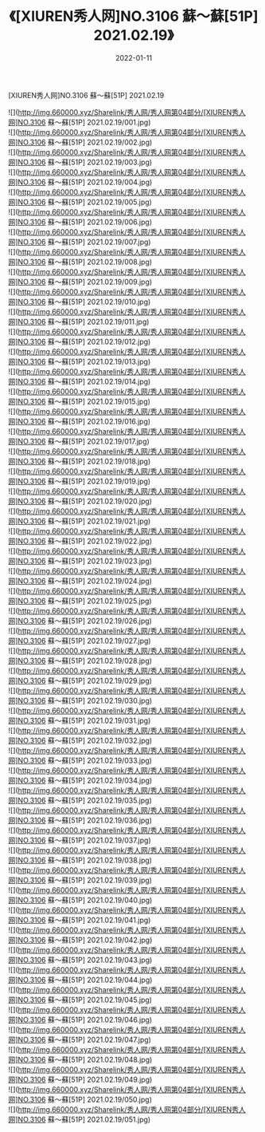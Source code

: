 ﻿---
layout: post
title:  《[XIUREN秀人网]NO.3106 蘇～蘇[51P] 2021.02.19》
date:   2022-01-11
img: http://img.660000.xyz/Sharelink/秀人网/秀人网第04部分/[XIUREN秀人网]NO.3106 蘇～蘇[51P] 2021.02.19/000.jpg
categories: [美女, 清纯, 唯美]
---

[XIUREN秀人网]NO.3106 蘇～蘇[51P] 2021.02.19

 ![](http://img.660000.xyz/Sharelink/秀人网/秀人网第04部分/[XIUREN秀人网]NO.3106 蘇～蘇[51P] 2021.02.19/001.jpg) <br>![](http://img.660000.xyz/Sharelink/秀人网/秀人网第04部分/[XIUREN秀人网]NO.3106 蘇～蘇[51P] 2021.02.19/002.jpg) <br>![](http://img.660000.xyz/Sharelink/秀人网/秀人网第04部分/[XIUREN秀人网]NO.3106 蘇～蘇[51P] 2021.02.19/003.jpg) <br>![](http://img.660000.xyz/Sharelink/秀人网/秀人网第04部分/[XIUREN秀人网]NO.3106 蘇～蘇[51P] 2021.02.19/004.jpg) <br>![](http://img.660000.xyz/Sharelink/秀人网/秀人网第04部分/[XIUREN秀人网]NO.3106 蘇～蘇[51P] 2021.02.19/005.jpg) <br>![](http://img.660000.xyz/Sharelink/秀人网/秀人网第04部分/[XIUREN秀人网]NO.3106 蘇～蘇[51P] 2021.02.19/006.jpg) <br>![](http://img.660000.xyz/Sharelink/秀人网/秀人网第04部分/[XIUREN秀人网]NO.3106 蘇～蘇[51P] 2021.02.19/007.jpg) <br>![](http://img.660000.xyz/Sharelink/秀人网/秀人网第04部分/[XIUREN秀人网]NO.3106 蘇～蘇[51P] 2021.02.19/008.jpg) <br>![](http://img.660000.xyz/Sharelink/秀人网/秀人网第04部分/[XIUREN秀人网]NO.3106 蘇～蘇[51P] 2021.02.19/009.jpg) <br>![](http://img.660000.xyz/Sharelink/秀人网/秀人网第04部分/[XIUREN秀人网]NO.3106 蘇～蘇[51P] 2021.02.19/010.jpg) <br>![](http://img.660000.xyz/Sharelink/秀人网/秀人网第04部分/[XIUREN秀人网]NO.3106 蘇～蘇[51P] 2021.02.19/011.jpg) <br>![](http://img.660000.xyz/Sharelink/秀人网/秀人网第04部分/[XIUREN秀人网]NO.3106 蘇～蘇[51P] 2021.02.19/012.jpg) <br>![](http://img.660000.xyz/Sharelink/秀人网/秀人网第04部分/[XIUREN秀人网]NO.3106 蘇～蘇[51P] 2021.02.19/013.jpg) <br>![](http://img.660000.xyz/Sharelink/秀人网/秀人网第04部分/[XIUREN秀人网]NO.3106 蘇～蘇[51P] 2021.02.19/014.jpg) <br>![](http://img.660000.xyz/Sharelink/秀人网/秀人网第04部分/[XIUREN秀人网]NO.3106 蘇～蘇[51P] 2021.02.19/015.jpg) <br>![](http://img.660000.xyz/Sharelink/秀人网/秀人网第04部分/[XIUREN秀人网]NO.3106 蘇～蘇[51P] 2021.02.19/016.jpg) <br>![](http://img.660000.xyz/Sharelink/秀人网/秀人网第04部分/[XIUREN秀人网]NO.3106 蘇～蘇[51P] 2021.02.19/017.jpg) <br>![](http://img.660000.xyz/Sharelink/秀人网/秀人网第04部分/[XIUREN秀人网]NO.3106 蘇～蘇[51P] 2021.02.19/018.jpg) <br>![](http://img.660000.xyz/Sharelink/秀人网/秀人网第04部分/[XIUREN秀人网]NO.3106 蘇～蘇[51P] 2021.02.19/019.jpg) <br>![](http://img.660000.xyz/Sharelink/秀人网/秀人网第04部分/[XIUREN秀人网]NO.3106 蘇～蘇[51P] 2021.02.19/020.jpg) <br>![](http://img.660000.xyz/Sharelink/秀人网/秀人网第04部分/[XIUREN秀人网]NO.3106 蘇～蘇[51P] 2021.02.19/021.jpg) <br>![](http://img.660000.xyz/Sharelink/秀人网/秀人网第04部分/[XIUREN秀人网]NO.3106 蘇～蘇[51P] 2021.02.19/022.jpg) <br>![](http://img.660000.xyz/Sharelink/秀人网/秀人网第04部分/[XIUREN秀人网]NO.3106 蘇～蘇[51P] 2021.02.19/023.jpg) <br>![](http://img.660000.xyz/Sharelink/秀人网/秀人网第04部分/[XIUREN秀人网]NO.3106 蘇～蘇[51P] 2021.02.19/024.jpg) <br>![](http://img.660000.xyz/Sharelink/秀人网/秀人网第04部分/[XIUREN秀人网]NO.3106 蘇～蘇[51P] 2021.02.19/025.jpg) <br>![](http://img.660000.xyz/Sharelink/秀人网/秀人网第04部分/[XIUREN秀人网]NO.3106 蘇～蘇[51P] 2021.02.19/026.jpg) <br>![](http://img.660000.xyz/Sharelink/秀人网/秀人网第04部分/[XIUREN秀人网]NO.3106 蘇～蘇[51P] 2021.02.19/027.jpg) <br>![](http://img.660000.xyz/Sharelink/秀人网/秀人网第04部分/[XIUREN秀人网]NO.3106 蘇～蘇[51P] 2021.02.19/028.jpg) <br>![](http://img.660000.xyz/Sharelink/秀人网/秀人网第04部分/[XIUREN秀人网]NO.3106 蘇～蘇[51P] 2021.02.19/029.jpg) <br>![](http://img.660000.xyz/Sharelink/秀人网/秀人网第04部分/[XIUREN秀人网]NO.3106 蘇～蘇[51P] 2021.02.19/030.jpg) <br>![](http://img.660000.xyz/Sharelink/秀人网/秀人网第04部分/[XIUREN秀人网]NO.3106 蘇～蘇[51P] 2021.02.19/031.jpg) <br>![](http://img.660000.xyz/Sharelink/秀人网/秀人网第04部分/[XIUREN秀人网]NO.3106 蘇～蘇[51P] 2021.02.19/032.jpg) <br>![](http://img.660000.xyz/Sharelink/秀人网/秀人网第04部分/[XIUREN秀人网]NO.3106 蘇～蘇[51P] 2021.02.19/033.jpg) <br>![](http://img.660000.xyz/Sharelink/秀人网/秀人网第04部分/[XIUREN秀人网]NO.3106 蘇～蘇[51P] 2021.02.19/034.jpg) <br>![](http://img.660000.xyz/Sharelink/秀人网/秀人网第04部分/[XIUREN秀人网]NO.3106 蘇～蘇[51P] 2021.02.19/035.jpg) <br>![](http://img.660000.xyz/Sharelink/秀人网/秀人网第04部分/[XIUREN秀人网]NO.3106 蘇～蘇[51P] 2021.02.19/036.jpg) <br>![](http://img.660000.xyz/Sharelink/秀人网/秀人网第04部分/[XIUREN秀人网]NO.3106 蘇～蘇[51P] 2021.02.19/037.jpg) <br>![](http://img.660000.xyz/Sharelink/秀人网/秀人网第04部分/[XIUREN秀人网]NO.3106 蘇～蘇[51P] 2021.02.19/038.jpg) <br>![](http://img.660000.xyz/Sharelink/秀人网/秀人网第04部分/[XIUREN秀人网]NO.3106 蘇～蘇[51P] 2021.02.19/039.jpg) <br>![](http://img.660000.xyz/Sharelink/秀人网/秀人网第04部分/[XIUREN秀人网]NO.3106 蘇～蘇[51P] 2021.02.19/040.jpg) <br>![](http://img.660000.xyz/Sharelink/秀人网/秀人网第04部分/[XIUREN秀人网]NO.3106 蘇～蘇[51P] 2021.02.19/041.jpg) <br>![](http://img.660000.xyz/Sharelink/秀人网/秀人网第04部分/[XIUREN秀人网]NO.3106 蘇～蘇[51P] 2021.02.19/042.jpg) <br>![](http://img.660000.xyz/Sharelink/秀人网/秀人网第04部分/[XIUREN秀人网]NO.3106 蘇～蘇[51P] 2021.02.19/043.jpg) <br>![](http://img.660000.xyz/Sharelink/秀人网/秀人网第04部分/[XIUREN秀人网]NO.3106 蘇～蘇[51P] 2021.02.19/044.jpg) <br>![](http://img.660000.xyz/Sharelink/秀人网/秀人网第04部分/[XIUREN秀人网]NO.3106 蘇～蘇[51P] 2021.02.19/045.jpg) <br>![](http://img.660000.xyz/Sharelink/秀人网/秀人网第04部分/[XIUREN秀人网]NO.3106 蘇～蘇[51P] 2021.02.19/046.jpg) <br>![](http://img.660000.xyz/Sharelink/秀人网/秀人网第04部分/[XIUREN秀人网]NO.3106 蘇～蘇[51P] 2021.02.19/047.jpg) <br>![](http://img.660000.xyz/Sharelink/秀人网/秀人网第04部分/[XIUREN秀人网]NO.3106 蘇～蘇[51P] 2021.02.19/048.jpg) <br>![](http://img.660000.xyz/Sharelink/秀人网/秀人网第04部分/[XIUREN秀人网]NO.3106 蘇～蘇[51P] 2021.02.19/049.jpg) <br>![](http://img.660000.xyz/Sharelink/秀人网/秀人网第04部分/[XIUREN秀人网]NO.3106 蘇～蘇[51P] 2021.02.19/050.jpg) <br>![](http://img.660000.xyz/Sharelink/秀人网/秀人网第04部分/[XIUREN秀人网]NO.3106 蘇～蘇[51P] 2021.02.19/051.jpg) <br>